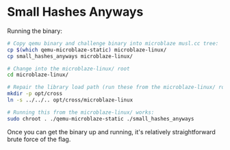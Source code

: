 # Small Hashes Anyways

Running the binary:

```sh
# Copy qemu binary and challenge binary into microblaze musl.cc tree:
cp $(which qemu-microblaze-static) microblaze-linux/
cp small_hashes_anyways microblaze-linux/

# Change into the microblaze-linux/ root
cd microblaze-linux/

# Repair the library load path (run these from the microblaze-linux/ root:
mkdir -p opt/cross
ln -s ../../.. opt/cross/microblaze-linux

# Running this from the microblaze-linux/ works:
sudo chroot . ./qemu-microblaze-static ./small_hashes_anyways
```

Once you can get the binary up and running, it's relatively straightforward brute force of the flag.
